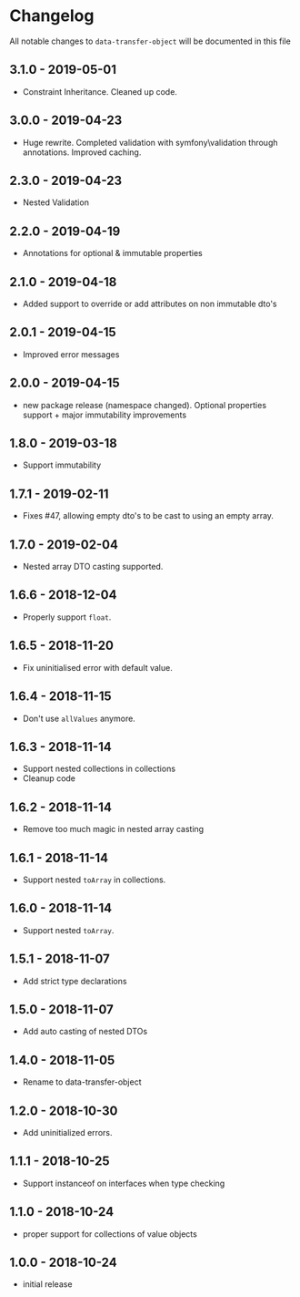 # Changelog

All notable changes to `data-transfer-object` will be documented in this file

## 3.1.0 - 2019-05-01

- Constraint Inheritance. Cleaned up code.

## 3.0.0 - 2019-04-23

- Huge rewrite. Completed validation with symfony\validation through annotations. Improved caching.

## 2.3.0 - 2019-04-23

- Nested Validation

## 2.2.0 - 2019-04-19

- Annotations for optional & immutable properties

## 2.1.0 - 2019-04-18

- Added support to override or add attributes on non immutable dto's

## 2.0.1 - 2019-04-15

- Improved error messages

## 2.0.0 - 2019-04-15

- new package release (namespace changed). Optional properties support + major immutability improvements

## 1.8.0 - 2019-03-18

- Support immutability

## 1.7.1 - 2019-02-11

- Fixes #47, allowing empty dto's to be cast to using an empty array.

## 1.7.0 - 2019-02-04

- Nested array DTO casting supported.

## 1.6.6 - 2018-12-04

- Properly support `float`.

## 1.6.5 - 2018-11-20

- Fix uninitialised error with default value.

## 1.6.4 - 2018-11-15

- Don't use `allValues` anymore.

## 1.6.3 - 2018-11-14

- Support nested collections in collections
- Cleanup code

## 1.6.2 - 2018-11-14

- Remove too much magic in nested array casting

## 1.6.1 - 2018-11-14

- Support nested `toArray` in collections.

## 1.6.0 - 2018-11-14

- Support nested `toArray`.

## 1.5.1 - 2018-11-07

- Add strict type declarations

## 1.5.0 - 2018-11-07

- Add auto casting of nested DTOs

## 1.4.0 - 2018-11-05

- Rename to data-transfer-object

## 1.2.0 - 2018-10-30

- Add uninitialized errors.

## 1.1.1 - 2018-10-25

- Support instanceof on interfaces when type checking

## 1.1.0 - 2018-10-24

- proper support for collections of value objects

## 1.0.0 - 2018-10-24

- initial release

